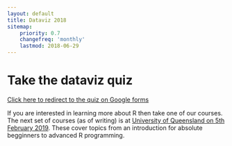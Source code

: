 ```yaml
---
layout: default
title: Dataviz 2018
sitemap:
    priority: 0.7
    changefreq: 'monthly'
    lastmod: 2018-06-29
---
```


# Take the dataviz quiz

[Click here to redirect to the quiz on Google forms](https://docs.google.com/forms/d/e/1FAIpQLSd5v5d15q8KO7VyfjRRrfGV1NadKVyLpyAdzqu2Fvreq40UXg/viewform)

If you are interested in learning more about R then take one of our courses. The next set of courses (as of writing) is at [University of Queensland on 5th February 2019](https://smp.uq.edu.au/event/session/5650). These cover topics from an introduction for absolute begginners to advanced R programming. 
